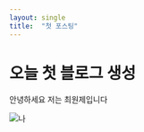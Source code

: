 ```yaml
---
layout: single
title:  "첫 포스팅"
---
```

# 오늘 첫 블로그 생성

안녕하세요 저는 최원제입니다

 ![나](C:\Users\최원제\Desktop\초상화\나.jpg)
